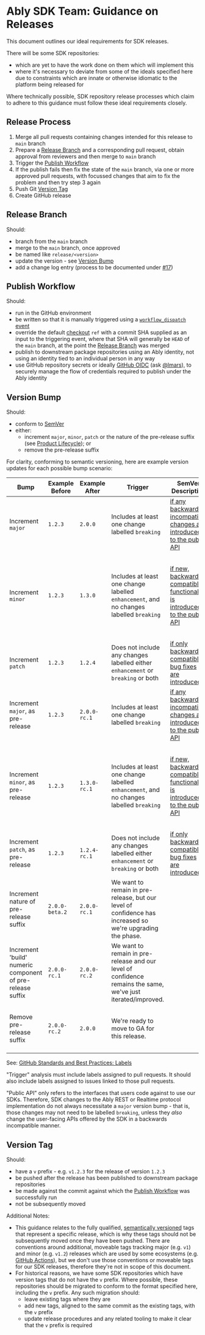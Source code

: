 # Ably SDK Team: Guidance on Releases

This document outlines our ideal requirements for SDK releases.

There will be some SDK repositories:

- which are yet to have the work done on them which will implement this
- where it's necessary to deviate from some of the ideals specified here due to constraints which are innate or otherwise idiomatic to the platform being released for

Where technically possible, SDK repository release processes which claim to adhere to this guidance must follow these ideal requirements closely.

## Release Process

1. Merge all pull requests containing changes intended for this release to `main` branch
2. Prepare a [Release Branch](#release-branch) and a corresponding pull request, obtain approval from reviewers and then merge to `main` branch
3. Trigger the [Publish Workflow](#publish-workflow)
4. If the publish fails then fix the state of the `main` branch, via one or more approved pull requests, with focussed changes that aim to fix the problem and then try step 3 again
5. Push Git [Version Tag](#version-tag)
6. Create GitHub release

## Release Branch

Should:

- branch from the `main` branch
- merge to the `main` branch, once approved
- be named like `release/<version>`
- update the version - see [Version Bump](#version-bump)
- add a change log entry (process to be documented under [#17](https://github.com/ably/engineering/issues/17))

## Publish Workflow

Should:

- run in the GitHub environment
- be written so that it is manually triggered using a [`workflow_dispatch` event](https://docs.github.com/en/actions/using-workflows/events-that-trigger-workflows#workflow_dispatch)
- override the default [checkout](https://github.com/actions/checkout) `ref` with a commit SHA supplied as an input to the triggering event, where that SHA will generally be `HEAD` of the `main` branch, at the point the [Release Branch](#release-branch) was merged
- publish to downstream package repositories using an Ably identity, not using an identity tied to an individual person in any way
- use GitHub repository secrets or ideally [GitHub OIDC](https://docs.github.com/en/actions/deployment/security-hardening-your-deployments/about-security-hardening-with-openid-connect) (ask [@lmars](https://github.com/lmars)), to securely manage the flow of credentials required to publish under the Ably identity

## Version Bump

Should:

- conform to [SemVer](https://semver.org/)
- either:
  - increment `major`, `minor`, `patch` or the nature of the pre-release suffix (see [Product Lifecycle](product-lifecycle.md)); or
  - remove the pre-release suffix

For clarity, conforming to semantic versioning, here are example version updates for each possible bump scenario:

| Bump | Example Before | Example After | Trigger | SemVer Description | Notes |
| ---- | -------------- | ------------- | ------- | ------------------ | ----- |
| Increment `major` | `1.2.3` | `2.0.0` | Includes at least one change labelled `breaking` | [if any backwards incompatible changes are introduced to the public API](https://semver.org/#spec-item-8) | Users may need to change their code if they are using the affected APIs. |
| Increment `minor` | `1.2.3` | `1.3.0` | Includes at least one change labelled `enhancement`, and no changes labelled `breaking` | [if new, backwards compatible functionality is introduced to the public API](https://semver.org/#spec-item-7) | Also include enhancements which don't change the public API but do add or improve functionality (e.g. performance improvement). |
| Increment `patch` | `1.2.3` | `1.2.4` | Does not include any changes labelled either `enhancement` or `breaking` or both | [if only backwards compatible bug fixes are introduced](https://semver.org/#spec-item-6) |
| Increment `major`, as pre-release | `1.2.3` | `2.0.0-rc.1` | Includes at least one change labelled `breaking` | [if any backwards incompatible changes are introduced to the public API](https://semver.org/#spec-item-8) | Users may need to change their code if they are using the affected APIs. |
| Increment `minor`, as pre-release | `1.2.3` | `1.3.0-rc.1` | Includes at least one change labelled `enhancement`, and no changes labelled `breaking` | [if new, backwards compatible functionality is introduced to the public API](https://semver.org/#spec-item-7) | Also include enhancements which don't change the public API but do add or improve functionality (e.g. performance improvement). |
| Increment `patch`, as pre-release | `1.2.3` | `1.2.4-rc.1` | Does not include any changes labelled either `enhancement` or `breaking` or both | [if only backwards compatible bug fixes are introduced](https://semver.org/#spec-item-6) |
| Increment nature of pre-release suffix | `2.0.0-beta.2` | `2.0.0-rc.1` | We want to remain in pre-release, but our level of confidence has increased so we're upgrading the phase. |
| Increment 'build' numeric component of pre-release suffix | `2.0.0-rc.1` | `2.0.0-rc.2` | We want to remain in pre-release and our level of confidence remains the same, we've just iterated/improved. |
| Remove pre-release suffix | `2.0.0-rc.2` | `2.0.0` | We're ready to move to GA for this release. | | Has implications for scope of changelog entry. See [this comment](https://github.com/ably/engineering/issues/17#issuecomment-1310626521). |

See: [GitHub Standards and Best Practices: Labels](github.md#labels)

"Trigger" analysis must include labels assigned to pull requests.
It should also include labels assigned to issues linked to those pull requests.

"Public API" only refers to the interfaces that users code against to use our SDKs.
Therefore, SDK changes to the Ably REST or Realtime protocol implementation do not always necessitate a `major` version bump - that is, those changes may not need to be labelled `breaking`, unless they _also_ change the user-facing APIs offered by the SDK in a backwards incompatible manner.

## Version Tag

Should:

- have a `v` prefix - e.g. `v1.2.3` for the release of version `1.2.3`
- be pushed after the release has been published to downstream package repositories
- be made against the commit against which the [Publish Workflow](#publish-workflow) was successfully run
- not be subsequently moved

Additional Notes:

- This guidance relates to the fully qualified, [semantically versioned](https://semver.org/) tags that represent a specific release,
  which is why these tags should not be subsequently moved once they have been pushed.
  There are conventions around additional, moveable tags tracking major (e.g. `v1`) and minor (e.g. `v1.2`) releases which are used by some ecosystems (e.g. [GitHub Actions](https://docs.github.com/en/actions/creating-actions/releasing-and-maintaining-actions)), but we don't use those conventions or moveable tags for our SDK releases, therefore they're not in scope of this document.
- For historical reasons, we have some SDK repositories which have version tags that do not have the `v` prefix.
  Where possible, these repositories should be migrated to conform to the format specified here, including the `v` prefix.
  Any such migration should:
  - leave existing tags where they are
  - add new tags, aligned to the same commit as the existing tags, with the `v` prefix
  - update release procedures and any related tooling to make it clear that the `v` prefix is required
